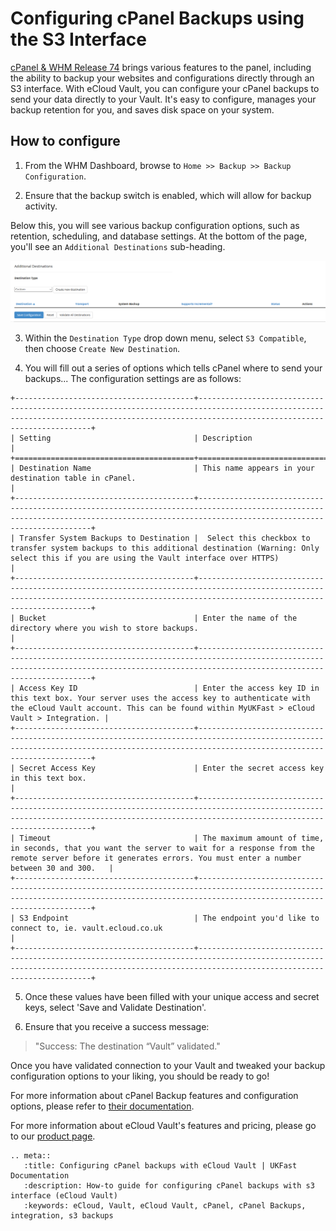 # Configuring cPanel Backups using the S3 Interface

[cPanel & WHM Release 74](https://documentation.cpanel.net/display/74Docs/74+Release+Notes#id-74ReleaseNotes-NewS3%E2%84%A2CompatibledestinationtypeinWHM'sBackupConfigurationinterface) brings various features to the panel, including the ability to backup your websites and configurations directly through an S3 interface. With eCloud Vault, you can configure your cPanel backups to send your data directly to your Vault. It's easy to configure, manages your backup retention for you, and saves disk space on your system.

## How to configure

1) From the WHM Dashboard, browse to `Home >> Backup >> Backup Configuration`.

2) Ensure that the backup switch is enabled, which will allow for backup activity.

Below this, you will see various backup configuration options, such as retention, scheduling, and database settings. At the bottom of the page, you'll see an `Additional Destinations` sub-heading.

![additionaldest](../files/additionaldest.png)

3) Within the `Destination Type` drop down menu, select `S3 Compatible`, then choose `Create New Destination`.

4) You will fill out a series of options which tells cPanel where to send your backups... The configuration settings are as follows:

```eval_rst
+----------------------------------------+------------------------------------------------------------------------------------------------------------------------------------------------------------------------------------------+
| Setting                                | Description                                                                                                                                                                              |
+========================================+==========================================================================================================================================================================================+
| Destination Name                       | This name appears in your destination table in cPanel.                                                                                                                                   |
+----------------------------------------+------------------------------------------------------------------------------------------------------------------------------------------------------------------------------------------+
| Transfer System Backups to Destination |  Select this checkbox to transfer system backups to this additional destination (Warning: Only select this if you are using the Vault interface over HTTPS)                              |
+----------------------------------------+------------------------------------------------------------------------------------------------------------------------------------------------------------------------------------------+
| Bucket                                 | Enter the name of the directory where you wish to store backups.                                                                                                                         |
+----------------------------------------+------------------------------------------------------------------------------------------------------------------------------------------------------------------------------------------+
| Access Key ID                          | Enter the access key ID in this text box. Your server uses the access key to authenticate with the eCloud Vault account. This can be found within MyUKFast > eCloud Vault > Integration. |
+----------------------------------------+------------------------------------------------------------------------------------------------------------------------------------------------------------------------------------------+
| Secret Access Key                      | Enter the secret access key in this text box.                                                                                                                                            |
+----------------------------------------+------------------------------------------------------------------------------------------------------------------------------------------------------------------------------------------+
| Timeout                                | The maximum amount of time, in seconds, that you want the server to wait for a response from the remote server before it generates errors. You must enter a number between 30 and 300.   |
+----------------------------------------+------------------------------------------------------------------------------------------------------------------------------------------------------------------------------------------+
| S3 Endpoint                            | The endpoint you'd like to connect to, ie. vault.ecloud.co.uk                                                                                                                            |
+----------------------------------------+------------------------------------------------------------------------------------------------------------------------------------------------------------------------------------------+
```

5) Once these values have been filled with your unique access and secret keys, select 'Save and Validate Destination'. 

6) Ensure that you receive a success message:

>  "Success: The destination “Vault” validated."

Once you have validated connection to your Vault and tweaked your backup configuration options to your liking, you should be ready to go!

For more information about cPanel Backup features and configuration options, please refer to [their documentation](https://documentation.cpanel.net/display/74Docs/Backup+Configuration#BackupConfiguration-Overview).

For more information about eCloud Vault's features and pricing, please go to our [product page](https://www.ukfast.co.uk/ecloud-vault.html).

```eval_rst
.. meta::
   :title: Configuring cPanel backups with eCloud Vault | UKFast Documentation
   :description: How-to guide for configuring cPanel backups with s3 interface (eCloud Vault)
   :keywords: eCloud, Vault, eCloud Vault, cPanel, cPanel Backups, integration, s3 backups
```

